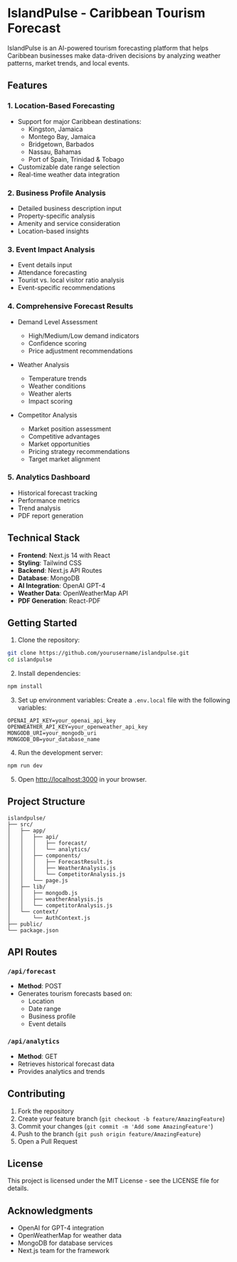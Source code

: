 # IslandPulse - Caribbean Tourism Forecast

IslandPulse is an AI-powered tourism forecasting platform that helps Caribbean businesses make data-driven decisions by analyzing weather patterns, market trends, and local events.

## Features

### 1. Location-Based Forecasting

- Support for major Caribbean destinations:
  - Kingston, Jamaica
  - Montego Bay, Jamaica
  - Bridgetown, Barbados
  - Nassau, Bahamas
  - Port of Spain, Trinidad & Tobago
- Customizable date range selection
- Real-time weather data integration

### 2. Business Profile Analysis

- Detailed business description input
- Property-specific analysis
- Amenity and service consideration
- Location-based insights

### 3. Event Impact Analysis

- Event details input
- Attendance forecasting
- Tourist vs. local visitor ratio analysis
- Event-specific recommendations

### 4. Comprehensive Forecast Results

- Demand Level Assessment

  - High/Medium/Low demand indicators
  - Confidence scoring
  - Price adjustment recommendations

- Weather Analysis

  - Temperature trends
  - Weather conditions
  - Weather alerts
  - Impact scoring

- Competitor Analysis
  - Market position assessment
  - Competitive advantages
  - Market opportunities
  - Pricing strategy recommendations
  - Target market alignment

### 5. Analytics Dashboard

- Historical forecast tracking
- Performance metrics
- Trend analysis
- PDF report generation

## Technical Stack

- **Frontend**: Next.js 14 with React
- **Styling**: Tailwind CSS
- **Backend**: Next.js API Routes
- **Database**: MongoDB
- **AI Integration**: OpenAI GPT-4
- **Weather Data**: OpenWeatherMap API
- **PDF Generation**: React-PDF

## Getting Started

1. Clone the repository:

```bash
git clone https://github.com/yourusername/islandpulse.git
cd islandpulse
```

2. Install dependencies:

```bash
npm install
```

3. Set up environment variables:
   Create a `.env.local` file with the following variables:

```env
OPENAI_API_KEY=your_openai_api_key
OPENWEATHER_API_KEY=your_openweather_api_key
MONGODB_URI=your_mongodb_uri
MONGODB_DB=your_database_name
```

4. Run the development server:

```bash
npm run dev
```

5. Open [http://localhost:3000](http://localhost:3000) in your browser.

## Project Structure

```
islandpulse/
├── src/
│   ├── app/
│   │   ├── api/
│   │   │   ├── forecast/
│   │   │   └── analytics/
│   │   ├── components/
│   │   │   ├── ForecastResult.js
│   │   │   ├── WeatherAnalysis.js
│   │   │   └── CompetitorAnalysis.js
│   │   └── page.js
│   ├── lib/
│   │   ├── mongodb.js
│   │   ├── weatherAnalysis.js
│   │   └── competitorAnalysis.js
│   └── context/
│       └── AuthContext.js
├── public/
└── package.json
```

## API Routes

### `/api/forecast`

- **Method**: POST
- Generates tourism forecasts based on:
  - Location
  - Date range
  - Business profile
  - Event details

### `/api/analytics`

- **Method**: GET
- Retrieves historical forecast data
- Provides analytics and trends

## Contributing

1. Fork the repository
2. Create your feature branch (`git checkout -b feature/AmazingFeature`)
3. Commit your changes (`git commit -m 'Add some AmazingFeature'`)
4. Push to the branch (`git push origin feature/AmazingFeature`)
5. Open a Pull Request

## License

This project is licensed under the MIT License - see the LICENSE file for details.

## Acknowledgments

- OpenAI for GPT-4 integration
- OpenWeatherMap for weather data
- MongoDB for database services
- Next.js team for the framework

